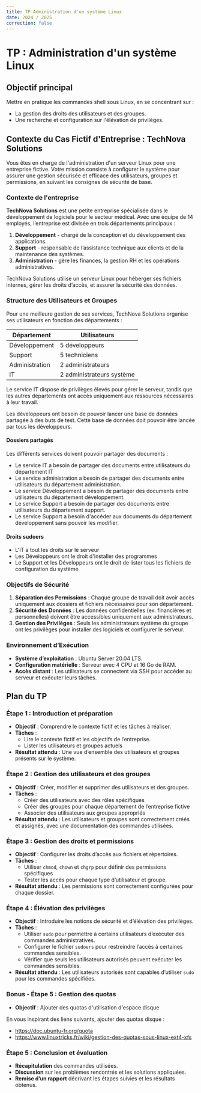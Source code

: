 ```yaml
---
title: TP Administration d'un système Linux
date: 2024 / 2025
correction: false
---
```


# TP : Administration d'un système Linux

## Objectif principal

Mettre en pratique les commandes shell sous Linux, en se concentrant sur :

- La gestion des droits des utilisateurs et des groupes.
- Une recherche et configuration sur l'élévation de privilèges.

## Contexte du Cas Fictif d'Entreprise : TechNova Solutions

Vous êtes en charge de l'administration d'un serveur Linux pour une entreprise fictive. Votre mission consiste à configurer le système pour assurer une gestion sécurisée et efficace des utilisateurs, groupes et permissions, en suivant les consignes de sécurité de base.

### Contexte de l'entreprise

**TechNova Solutions** est une petite entreprise spécialisée dans le développement de logiciels pour le secteur médical. Avec une équipe de 14 employés, l’entreprise est divisée en trois départements principaux :

1. **Développement** - chargé de la conception et du développement des applications.
2. **Support** - responsable de l’assistance technique aux clients et de la maintenance des systèmes.
3. **Administration** - gère les finances, la gestion RH et les opérations administratives.

TechNova Solutions utilise un serveur Linux pour héberger ses fichiers internes, gérer les droits d’accès, et assurer la sécurité des données.

### Structure des Utilisateurs et Groupes

Pour une meilleure gestion de ses services, TechNova Solutions organise ses utilisateurs en fonction des départements :

| Département   | Utilisateurs         |
|---------------|----------------------|
| Développement | 5 développeurs       |
| Support       | 5 techniciens        |
| Administration| 2 administrateurs    |
| IT            | 2 administrateurs système |

Le service IT dispose de privilèges élevés pour gérer le serveur, tandis que les autres départements ont accès uniquement aux ressources nécessaires à leur travail.

Les développeurs ont besoin de pouvoir lancer une base de données partagée à des buts de test. Cette base de données doit pouvoir être lancée par tous les développeurs.

#### Dossiers partagés

Les différents services doivent pouvoir partager des documents :

- Le service IT a besoin de partager des documents entre utilisateurs du département IT
- Le service administration a besoin de partager des documents entre utilisateurs du département administration.
- Le service Développement a besoin de partager des documents entre utilisateurs du département développement.
- Le service Support a besoin de partager des documents entre utilisateurs du département support.
- Le service Support a besoin d'accéder aux documents du département développement sans pouvoir les modifier.

#### Droits sudoers

- L'IT a tout les droits sur le serveur
- Les Développeurs ont le droit d'installer des programmes
- Le Support et les Développeurs ont le droit de lister tous les fichiers de configuration du système

### Objectifs de Sécurité

1. **Séparation des Permissions** : Chaque groupe de travail doit avoir accès uniquement aux dossiers et fichiers nécessaires pour son département.
2. **Sécurité des Données** : Les données confidentielles (ex. financières et personnelles) doivent être accessibles uniquement aux administrateurs.
3. **Gestion des Privilèges** : Seuls les administrateurs système du groupe ont les privilèges pour installer des logiciels et configurer le serveur.

### Environnement d’Exécution

- **Système d’exploitation** : Ubuntu Server 20.04 LTS.
- **Configuration matérielle** : Serveur avec 4 CPU et 16 Go de RAM.
- **Accès distant** : Les utilisateurs se connectent via SSH pour accéder au serveur et exécuter leurs tâches.

## Plan du TP

### Étape 1 : Introduction et préparation

- **Objectif** : Comprendre le contexte fictif et les tâches à réaliser.
- **Tâches** :
  - Lire le contexte fictif et les objectifs de l’entreprise.
  - Lister les utilisateurs et groupes actuels
- **Résultat attendu** : Une vue d’ensemble des utilisateurs et groupes présents sur le système.

### Étape 2 : Gestion des utilisateurs et des groupes

- **Objectif** : Créer, modifier et supprimer des utilisateurs et des groupes.
- **Tâches** :
  - Créer des utilisateurs avec des rôles spécifiques
  - Créer des groupes pour chaque département de l’entreprise fictive
  - Associer des utilisateurs aux groupes appropriés
- **Résultat attendu** : Les utilisateurs et groupes sont correctement créés et assignés, avec une documentation des commandes utilisées.

### Étape 3 : Gestion des droits et permissions

- **Objectif** : Configurer les droits d’accès aux fichiers et répertoires.
- **Tâches** :
  - Utiliser `chmod`, `chown` et `chgrp` pour définir des permissions spécifiques
  - Tester les accès pour chaque type d’utilisateur et groupe.
- **Résultat attendu** : Les permissions sont correctement configurées pour chaque dossier.

### Étape 4 : Élévation des privilèges

- **Objectif** : Introduire les notions de sécurité et d’élévation des privilèges.
- **Tâches** :
  - Utiliser `sudo` pour permettre à certains utilisateurs d’exécuter des commandes administratives.
  - Configurer le fichier `sudoers` pour restreindre l’accès à certaines commandes sensibles.
  - Vérifier que seuls les utilisateurs autorisés peuvent exécuter les commandes sensibles.
- **Résultat attendu** : Les utilisateurs autorisés sont capables d’utiliser `sudo` pour les commandes spécifiées.

### Bonus - Étape 5 : Gestion des quotas

- **Objectif** : Ajouter des quotas d'utilisation d'espace disque

En vous inspirant des liens suivants, ajouter des quotas disque :

- <https://doc.ubuntu-fr.org/quota>
- <https://www.linuxtricks.fr/wiki/gestion-des-quotas-sous-linux-ext4-xfs>

### Étape 5 : Conclusion et évaluation

- **Récapitulation** des commandes utilisées.
- **Discussion** sur les problèmes rencontrés et les solutions appliquées.
- **Remise d’un rapport** décrivant les étapes suivies et les résultats obtenus.

